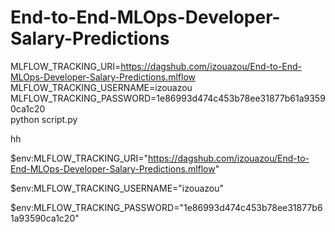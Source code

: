 # End-to-End-MLOps-Developer-Salary-Predictions



MLFLOW_TRACKING_URI=https://dagshub.com/izouazou/End-to-End-MLOps-Developer-Salary-Predictions.mlflow \
MLFLOW_TRACKING_USERNAME=izouazou \
MLFLOW_TRACKING_PASSWORD=1e86993d474c453b78ee31877b61a93590ca1c20 \
python script.py

hh


$env:MLFLOW_TRACKING_URI="https://dagshub.com/izouazou/End-to-End-MLOps-Developer-Salary-Predictions.mlflow"

$env:MLFLOW_TRACKING_USERNAME="izouazou"

$env:MLFLOW_TRACKING_PASSWORD="1e86993d474c453b78ee31877b61a93590ca1c20"

